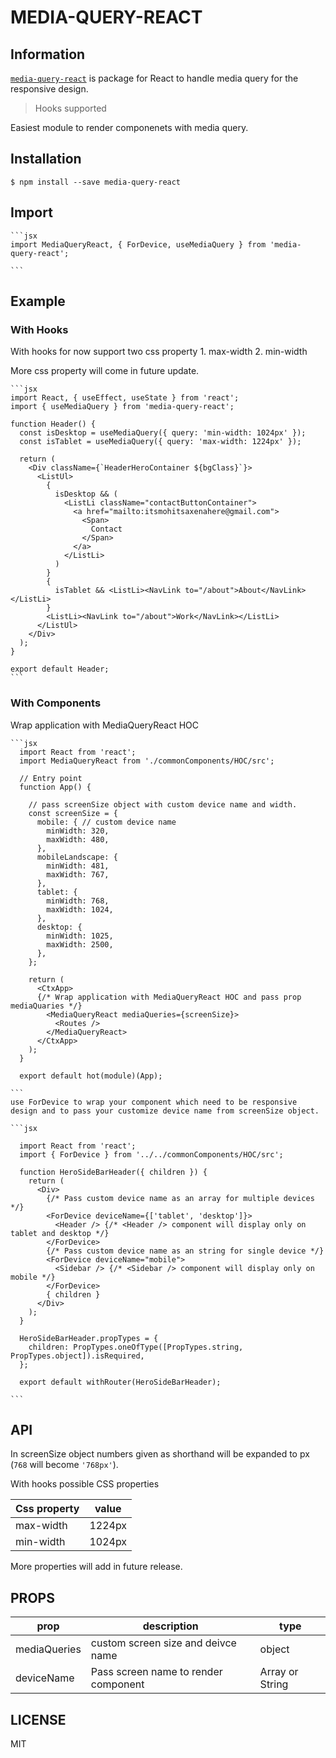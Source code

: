 [npm-badge]: https://img.shields.io/npm/v/react-media.svg?style=flat-square
[npm]: https://www.npmjs.com/package/media-query-react

# MEDIA-QUERY-REACT

## Information

[`media-query-react`](https://www.npmjs.com/package/media-query-react) is package for React to handle media query for the responsive design.

>Hooks supported

Easiest module to render componenets with media query.

## Installation
 ```console
 $ npm install --save media-query-react
 ```
## Import

    ```jsx
    import MediaQueryReact, { ForDevice, useMediaQuery } from 'media-query-react';

    ```

## Example

### With Hooks

  With hooks for now support two css property
    1. max-width
    2. min-width

  More css property will come in future update.

    ```jsx
    import React, { useEffect, useState } from 'react';
    import { useMediaQuery } from 'media-query-react';

    function Header() {
      const isDesktop = useMediaQuery({ query: 'min-width: 1024px' });
      const isTablet = useMediaQuery({ query: 'max-width: 1224px' });

      return (
        <Div className={`HeaderHeroContainer ${bgClass}`}>
          <ListUl>
            {
              isDesktop && (
                <ListLi className="contactButtonContainer">
                  <a href="mailto:itsmohitsaxenahere@gmail.com">
                    <Span>
                      Contact
                    </Span>
                  </a>
                </ListLi>
              )
            }
            {
              isTablet && <ListLi><NavLink to="/about">About</NavLink></ListLi>
            }
            <ListLi><NavLink to="/about">Work</NavLink></ListLi>
          </ListUl>
        </Div>
      );
    }

    export default Header;
    ```

### With Components
  
  Wrap application with MediaQueryReact HOC

    ```jsx
      import React from 'react';
      import MediaQueryReact from './commonComponents/HOC/src';

      // Entry point
      function App() {

        // pass screenSize object with custom device name and width.
        const screenSize = {
          mobile: { // custom device name
            minWidth: 320,
            maxWidth: 480,
          },
          mobileLandscape: {
            minWidth: 481,
            maxWidth: 767,
          },
          tablet: {
            minWidth: 768,
            maxWidth: 1024,
          },
          desktop: {
            minWidth: 1025,
            maxWidth: 2500,
          },
        };

        return (
          <CtxApp>
          {/* Wrap application with MediaQueryReact HOC and pass prop mediaQuaries */}
            <MediaQueryReact mediaQueries={screenSize}>
              <Routes />
            </MediaQueryReact>
          </CtxApp>
        );
      }

      export default hot(module)(App);

    ```
    use ForDevice to wrap your component which need to be responsive design and to pass your customize device name from screenSize object.

    ```jsx

      import React from 'react';
      import { ForDevice } from '../../commonComponents/HOC/src';

      function HeroSideBarHeader({ children }) {
        return (
          <Div>
            {/* Pass custom device name as an array for multiple devices */}
            <ForDevice deviceName={['tablet', 'desktop']}> 
              <Header /> {/* <Header /> component will display only on tablet and desktop */}
            </ForDevice>
            {/* Pass custom device name as an string for single device */}
            <ForDevice deviceName="mobile">
              <Sidebar /> {/* <Sidebar /> component will display only on mobile */}
            </ForDevice>
            { children }
          </Div>
        );
      }

      HeroSideBarHeader.propTypes = {
        children: PropTypes.oneOfType([PropTypes.string, PropTypes.object]).isRequired,
      };

      export default withRouter(HeroSideBarHeader);

    ```

## API

In screenSize object numbers given as shorthand will be expanded to px (`768` will become `'768px'`).

With hooks possible CSS properties
  
  |Css property|value|
  |---|---|
  |max-width|1224px|
  |min-width|1024px|

More properties will add in future release.

## PROPS

|prop|description|type|
|---|---|---|
|mediaQueries|custom screen size and deivce name|object|
|deviceName|Pass screen name to render component|Array or String|

## LICENSE

MIT
